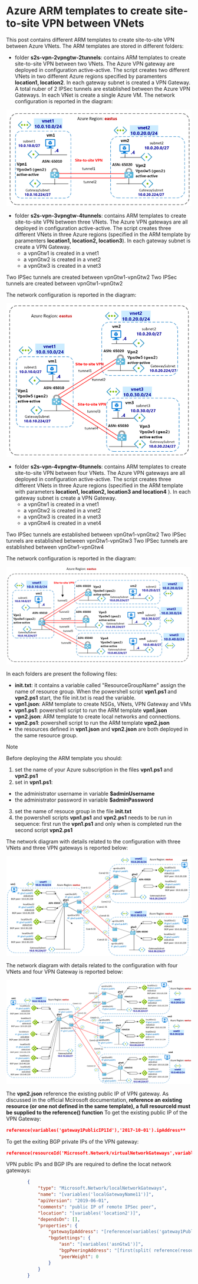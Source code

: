 <properties
pageTitle= 'Azure ARM templates to create site-to-site VPN between VNets'
description= "Azure ARM templates to create site-to-site VPN between VNets"
documentationcenter: na
services=""
documentationCenter="na"
authors="fabferri"
manager=""
editor=""/>

<tags
   ms.service="configuration-Example-Azure"
   ms.devlang="na"
   ms.topic="article"
   ms.tgt_pltfrm="na"
   ms.workload="na"
   ms.date="18/01/2020"
   ms.author="fabferri" />

# Azure ARM templates to create site-to-site VPN between VNets
This post contains different ARM templates to create site-to-site VPN between Azure VNets.
The ARM templates are stored in different folders: 
* folder **s2s-vpn-2vpngtw-2tunnels**: contains ARM templates to create site-to-site VPN between two VNets. The Azure VPN gateway are deployed in configuration active-active. The script creates two different VNets in two different Azure regions specified by paramenters **location1, location2**. In each gateway subnet is created a VPN Gateway. A total nuber of 2 IPSec tunnels are established between the Azure VPN Gateways. 
In each VNet is create a single Azure VM.
The network configuration is reported in the diagram:

[![1]][1]

* folder **s2s-vpn-3vpngtw-4tunnels**: contains ARM templates to create site-to-site VPN between three VNets. The Azure VPN gateways are all deployed in configuration active-active. The script creates three different VNets in three Azure regions (specified in the ARM template by paramenters **location1, location2, location3**). In each gateway subnet is create a VPN Gateway.
   * a vpnGtw1 is created in a vnet1
   * a vpnGtw2 is created in a vnet2
   * a vpnGtw3 is created in a vnet3

Two IPSec tunnels are created between vpnGtw1-vpnGtw2 
Two IPSec tunnels are created between vpnGtw1-vpnGtw2 

The network configuration is reported in the diagram:

[![2]][2]

* folder **s2s-vpn-4vpngtw-6tunnels**: contains ARM templates to create site-to-site VPN between four VNets. The Azure VPN gateways are all deployed in configuration active-active. The script creates three different VNets in three Azure regions (specified in the ARM template with parameters **location1, location2, location3 and location4** ). In each gateway subnet is create a VPN Gateway.
   * a vpnGtw1 is created in a vnet1
   * a vpnGtw2 is created in a vnet2
   * a vpnGtw3 is created in a vnet3
   * a vpnGtw4 is created in a vnet4

Two IPSec tunnels are established between vpnGtw1-vpnGtw2 
Two IPSec tunnels are established between vpnGtw1-vpnGtw3 
Two IPSec tunnels are established between vpnGtw1-vpnGtw4

The network configuration is reported in the diagram:

[![3]][3]

In each folders are present the following files:
* **init.txt**: it contains a variable called "ResourceGroupName" assign the name of resource group. When the powershell script **vpn1.ps1** and **vpn2.ps1** start, the file init.txt is read the variable. 
* **vpn1.json**: ARM template to create NSGs, VNets, VPN Gateway and VMs 
* **vpn1.ps1**: powershell script to run the ARM template **vpn1.json** 
* **vpn2.json**: ARM template to create local networks and connections.
* **vpn2.ps1**: powershell script to run the ARM template **vpn2.json** 
* the resources defined in **vpn1.json** and **vpn2.json** are both deployed in the same resource group.

> [!NOTE]
>
> Before deploying the ARM template you should:
> 1. set the name of your Azure subscription in the files **vpn1.ps1** and **vpn2.ps1**
> 2. set in **vpn1.ps1**:  
>   * the administrator username in variable 
> **$adminUsername** 
>   * the administrator password in variable 
> **$adminPassword**
> 3. set the name of resouce group in the file **init.txt**
> 4. the powershell scripts **vpn1.ps1** and **vpn2.ps1** needs to be run in sequence: first run the **vpn1.ps1** and only when is completed run the second script **vpn2.ps1**

The network diagram with details related to the configuration with three VNets and three VPN gateways is reported below:

[![4]][4]

The network diagram with details related to the configuration with four VNets and four VPN Gateway is reported below:
 
[![5]][5]


The **vpn2.json** reference the existing public IP of VPN gateway. As discussed in the official Mcirosoft documentation, **reference an existing resource (or one not defined in the same template), a full resourceId must be supplied to the reference() function**
To get the existing public IP of the VPN Gateway: 
```json
reference(variables('gateway1PublicIP1Id'),'2017-10-01').ipAddress**
```

To get the exiting BGP private IPs of the VPN gateway: 
```json
reference(resourceId('Microsoft.Network/virtualNetworkGateways',variables('gateway1Name')),'2017-10-01').bgpSettings.bgpPeeringAddress
```

VPN public IPs and BGP IPs are required to define the locat network gateways:
```json 
        {
            "type": "Microsoft.Network/localNetworkGateways",
            "name": "[variables('localGatewayName11')]",
            "apiVersion": "2019-06-01",
            "comments": "public IP of remote IPSec peer",
            "location": "[variables('location2')]",
            "dependsOn": [],
            "properties": {
                "gatewayIpAddress": "[reference(variables('gateway1PublicIP1Id'),'2017-10-01').ipAddress]",
                "bgpSettings": {
                    "asn": "[variables('asnGtw1')]",
                    "bgpPeeringAddress": "[first(split( reference(resourceId('Microsoft.Network/virtualNetworkGateways',variables('gateway1Name')),'2017-10-01').bgpSettings.bgpPeeringAddress , ','))]",
                    "peerWeight": 0
                }
            }
        }
```
<!--Image References-->

[1]: ./media/network-diagram1.png "network diagram1"
[2]: ./media/network-diagram2.png "network diagram2"
[3]: ./media/network-diagram3.png "network diagram3"
[4]: ./media/network-diagram2-details.png "network diagram2-details"
[5]: ./media/network-diagram3-details.png "network diagram3-details"
<!--Link References-->

